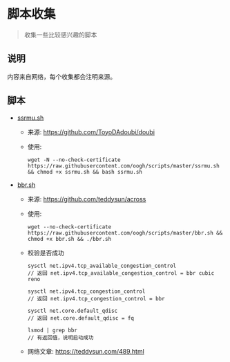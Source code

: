 # 脚本收集

> 收集一些比较感兴趣的脚本

## 说明

内容来自网络，每个收集都会注明来源。

## 脚本

- [ssrmu.sh](https://github.com/oogh/scripts/blob/master/ssrmu.sh)
  - 来源: https://github.com/ToyoDAdoubi/doubi

  - 使用: 

    ```shell
    wget -N --no-check-certificate https://raw.githubusercontent.com/oogh/scripts/master/ssrmu.sh && chmod +x ssrmu.sh && bash ssrmu.sh
    ```

- [bbr.sh](https://github.com/oogh/scripts/blob/master/bbr.sh)

  - 来源: https://github.com/teddysun/across

  - 使用:

    ```shell
    wget --no-check-certificate https://raw.githubusercontent.com/oogh/scripts/master/bbr.sh && chmod +x bbr.sh && ./bbr.sh
    ```

  - 校验是否成功

    ```shell
    sysctl net.ipv4.tcp_available_congestion_control
    // 返回 net.ipv4.tcp_available_congestion_control = bbr cubic reno

    sysctl net.ipv4.tcp_congestion_control
    // 返回 net.ipv4.tcp_congestion_control = bbr

    sysctl net.core.default_qdisc
    // 返回 net.core.default_qdisc = fq

    lsmod | grep bbr
    // 有返回值，说明启动成功
    ```

  - 网络文章: https://teddysun.com/489.html
